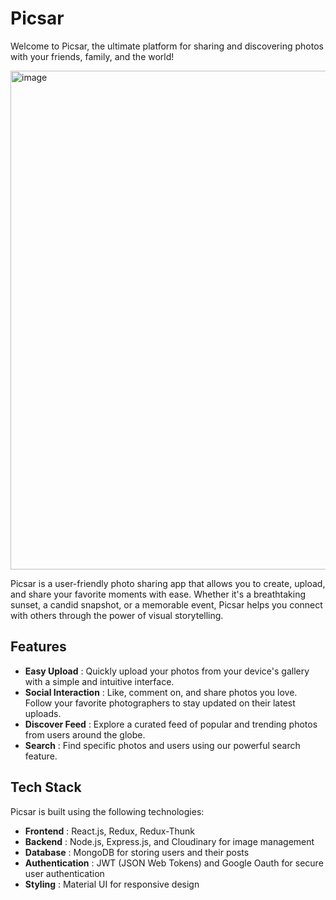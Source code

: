 # Picsar

Welcome to Picsar, the ultimate platform for sharing and discovering photos with your friends, family, and the world! 

<img width="798" alt="image" src="https://github.com/vkgiri11/Picsar/assets/61221429/a0fa4df3-c156-4b91-95d8-1f4721504497">

Picsar is a user-friendly photo sharing app that allows you to create, upload, and share your favorite moments with ease. Whether it's a breathtaking sunset, a candid snapshot, or a memorable event, Picsar helps you connect with others through the power of visual storytelling.

## Features

- **Easy Upload** : Quickly upload your photos from your device's gallery with a simple and intuitive interface.
- **Social Interaction** : Like, comment on, and share photos you love. Follow your favorite photographers to stay updated on their latest uploads.
- **Discover Feed** : Explore a curated feed of popular and trending photos from users around the globe.
- **Search** : Find specific photos and users using our powerful search feature.

## Tech Stack

Picsar is built using the following technologies:

- **Frontend** : React.js, Redux, Redux-Thunk
- **Backend** : Node.js, Express.js, and Cloudinary for image management
- **Database** : MongoDB for storing users and their posts
- **Authentication** : JWT (JSON Web Tokens) and Google Oauth for secure user authentication
- **Styling** : Material UI for responsive design
